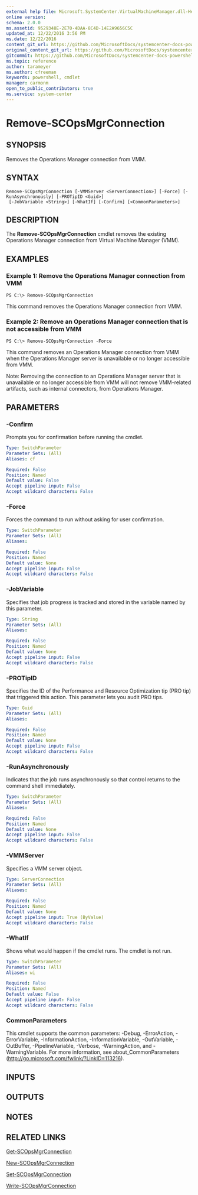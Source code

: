 ```yaml
---
external help file: Microsoft.SystemCenter.VirtualMachineManager.dll-Help.xml
online version: 
schema: 2.0.0
ms.assetid: 9529348E-2E70-4DAA-8C4D-14E2A9656C5C
updated_at: 12/22/2016 3:56 PM
ms.date: 12/22/2016
content_git_url: https://github.com/MicrosoftDocs/systemcenter-docs-powershell/blob/live/systemcenter-cmdlets/SystemCenter2016/VirtualMachineManager/vlatest/Remove-SCOpsMgrConnection.md
original_content_git_url: https://github.com/MicrosoftDocs/systemcenter-docs-powershell/blob/live/systemcenter-cmdlets/SystemCenter2016/VirtualMachineManager/vlatest/Remove-SCOpsMgrConnection.md
gitcommit: https://github.com/MicrosoftDocs/systemcenter-docs-powershell/blob/96e5647587661652225fbdd2c797cd4d59d542bc/systemcenter-cmdlets/SystemCenter2016/VirtualMachineManager/vlatest/Remove-SCOpsMgrConnection.md
ms.topic: reference
author: tarameyer
ms.author: cfreeman
keywords: powershell, cmdlet
manager: carmonm
open_to_public_contributors: true
ms.service: system-center
---
```


# Remove-SCOpsMgrConnection

## SYNOPSIS
Removes the Operations Manager connection from VMM.

## SYNTAX

```
Remove-SCOpsMgrConnection [-VMMServer <ServerConnection>] [-Force] [-RunAsynchronously] [-PROTipID <Guid>]
 [-JobVariable <String>] [-WhatIf] [-Confirm] [<CommonParameters>]
```

## DESCRIPTION
The **Remove-SCOpsMgrConnection** cmdlet removes the existing Operations Manager connection from Virtual Machine Manager (VMM).

## EXAMPLES

### Example 1: Remove the Operations Manager connection from VMM
```
PS C:\> Remove-SCOpsMgrConnection
```

This command removes the Operations Manager connection from VMM.

### Example 2: Remove an Operations Manager connection that is not accessible from VMM
```
PS C:\> Remove-SCOpsMgrConnection -Force
```

This command removes an Operations Manager connection from VMM when the Operations Manager server is unavailable or no longer accessible from VMM.

Note: Removing the connection to an Operations Manager server that is unavailable or no longer accessible from VMM will not remove VMM-related artifacts, such as internal connectors, from Operations Manager.

## PARAMETERS

### -Confirm
Prompts you for confirmation before running the cmdlet.

```yaml
Type: SwitchParameter
Parameter Sets: (All)
Aliases: cf

Required: False
Position: Named
Default value: False
Accept pipeline input: False
Accept wildcard characters: False
```

### -Force
Forces the command to run without asking for user confirmation.

```yaml
Type: SwitchParameter
Parameter Sets: (All)
Aliases: 

Required: False
Position: Named
Default value: None
Accept pipeline input: False
Accept wildcard characters: False
```

### -JobVariable
Specifies that job progress is tracked and stored in the variable named by this parameter.

```yaml
Type: String
Parameter Sets: (All)
Aliases: 

Required: False
Position: Named
Default value: None
Accept pipeline input: False
Accept wildcard characters: False
```

### -PROTipID
Specifies the ID of the Performance and Resource Optimization tip (PRO tip) that triggered this action.
This parameter lets you audit PRO tips.

```yaml
Type: Guid
Parameter Sets: (All)
Aliases: 

Required: False
Position: Named
Default value: None
Accept pipeline input: False
Accept wildcard characters: False
```

### -RunAsynchronously
Indicates that the job runs asynchronously so that control returns to the command shell immediately.

```yaml
Type: SwitchParameter
Parameter Sets: (All)
Aliases: 

Required: False
Position: Named
Default value: None
Accept pipeline input: False
Accept wildcard characters: False
```

### -VMMServer
Specifies a VMM server object.

```yaml
Type: ServerConnection
Parameter Sets: (All)
Aliases: 

Required: False
Position: Named
Default value: None
Accept pipeline input: True (ByValue)
Accept wildcard characters: False
```

### -WhatIf
Shows what would happen if the cmdlet runs.
The cmdlet is not run.

```yaml
Type: SwitchParameter
Parameter Sets: (All)
Aliases: wi

Required: False
Position: Named
Default value: False
Accept pipeline input: False
Accept wildcard characters: False
```

### CommonParameters
This cmdlet supports the common parameters: -Debug, -ErrorAction, -ErrorVariable, -InformationAction, -InformationVariable, -OutVariable, -OutBuffer, -PipelineVariable, -Verbose, -WarningAction, and -WarningVariable. For more information, see about_CommonParameters (http://go.microsoft.com/fwlink/?LinkID=113216).

## INPUTS

## OUTPUTS

## NOTES

## RELATED LINKS

[Get-SCOpsMgrConnection](xref:SystemCenter2016/VirtualMachineManager/vlatest/Get-SCOpsMgrConnection.md)

[New-SCOpsMgrConnection](xref:SystemCenter2016/VirtualMachineManager/vlatest/New-SCOpsMgrConnection.md)

[Set-SCOpsMgrConnection](xref:SystemCenter2016/VirtualMachineManager/vlatest/Set-SCOpsMgrConnection.md)

[Write-SCOpsMgrConnection](xref:SystemCenter2016/VirtualMachineManager/vlatest/Write-SCOpsMgrConnection.md)

